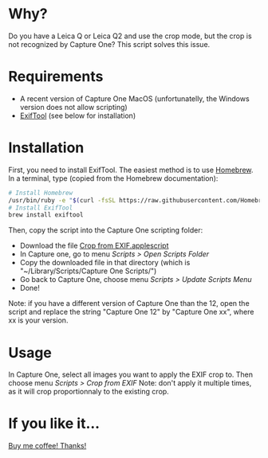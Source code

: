 # Why?
Do you have a Leica Q or Leica Q2 and use the crop mode, but the crop is not recognized by Capture One?
This script solves this issue.

# Requirements
* A recent version of Capture One MacOS (unfortunatelly, the Windows version does not allow scripting)
* [ExifTool](https://sno.phy.queensu.ca/~phil/exiftool/) (see below for installation)

# Installation
First, you need to install ExifTool. The easiest method is to use [Homebrew](https://brew.sh/).
In a terminal, type (copied from the Homebrew documentation):
```bash
# Install Homebrew
/usr/bin/ruby -e "$(curl -fsSL https://raw.githubusercontent.com/Homebrew/install/master/install)"
# Install ExifTool
brew install exiftool
```

Then, copy the script into the Capture One scripting folder:
* Download the file [Crop from EXIF.applescript](https://raw.githubusercontent.com/bezineb5/c1-crop-from-exif/master/Crop%20from%20EXIF.applescript)
* In Capture one, go to menu *Scripts > Open Scripts Folder*
* Copy the downloaded file in that directory (which is  "~/Library/Scripts/Capture One Scripts/")
* Go back to Capture One, choose menu *Scripts > Update Scripts Menu*
* Done!

Note: if you have a different version of Capture One than the 12, open the script and replace the string "Capture One 12" by "Capture One xx", where xx is your version.

# Usage
In Capture One, select all images you want to apply the EXIF crop to. Then choose menu *Scripts > Crop from EXIF*
Note: don't apply it multiple times, as it will crop proportionnaly to the existing crop.

# If you like it...
[Buy me coffee! Thanks!](buymeacoff.ee/KJoYI9Dnz)

